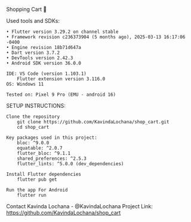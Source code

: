 Shopping Cart 🛒

Used tools and SDKs:

    • Flutter version 3.29.2 on channel stable
    • Framework revision c236373904 (5 months ago), 2025-03-13 16:17:06 -0400
    • Engine revision 18b71d647a
    • Dart version 3.7.2
    • DevTools version 2.42.3
    • Android SDK version 36.0.0

    IDE: VS Code (version 1.103.1)
        Flutter extension version 3.116.0
    OS: Windows 11

    Tested on: Pixel 9 Pro (EMU - android 16)


SETUP INSTRUCTIONS:

    Clone the repository
        git clone https://github.com/KavindaLochana/shop_cart.git
        cd shop_cart
    
    Key packages used in this project:
        bloc: ^9.0.0
        equatable: ^2.0.7
        flutter_bloc: ^9.1.1
        shared_preferences: ^2.5.3
        flutter_lints: ^5.0.0 (dev_dependencies)

    Install Flutter dependencies
        flutter pub get
    
    Run the app For Android
        flutter run





Contact
Kavinda Lochana - @KavindaLochana
Project Link: https://github.com/KavindaLochana/shop_cart
